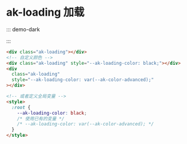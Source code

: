 # ak-loading 加载

::: demo-dark

<div class="ak-loading"></div>
<div class="ak-loading" style="--ak-loading-color: black;"></div>
<div class="ak-loading" style="--ak-loading-color: var(--ak-color-advanced);"></div>
:::

```html
<div class="ak-loading"></div>
<!-- 自定义颜色 -->
<div class="ak-loading" style="--ak-loading-color: black;"></div>
<div
  class="ak-loading"
  style="--ak-loading-color: var(--ak-color-advanced);"
></div>

<!-- 或者定义全局变量 -->
<style>
  :root {
    --ak-loading-color: black;
    /* 使用已有的变量 */
    /* --ak-loading-color: var(--ak-color-advanced); */
  }
</style>
```
